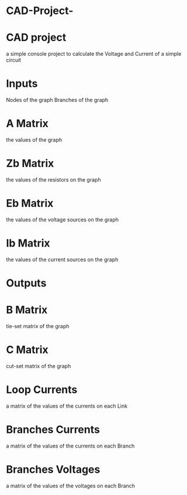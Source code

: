 # CAD-Project-

# CAD project
a simple console project to calculate the Voltage and Current of a simple circuit

# Inputs
 Nodes of the graph
 Branches of the graph
 
# A Matrix
the values of the graph

# Zb Matrix
the values of the resistors on the graph

# Eb Matrix
 the values of the voltage sources on the graph
 
# Ib Matrix
 the values of the current sources on the graph
 
  # Outputs
# B Matrix
 tie-set matrix of the graph
# C Matrix
cut-set matrix of the graph

# Loop Currents
a matrix of the values of the currents on each Link
# Branches Currents
a matrix of the values of the currents on each Branch
# Branches Voltages
a matrix of the values of the voltages on each Branch
